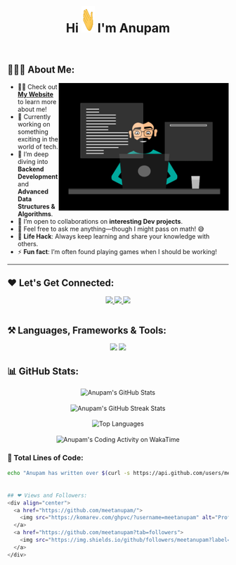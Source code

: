 <h1 align="center">Hi <img src="https://raw.githubusercontent.com/ABSphreak/ABSphreak/master/gifs/Hi.gif" width="30px" height="60px"> I'm Anupam</h1>

<br/>

## 👨🏻‍💻 About Me:
<div>
<img src="./thoughtworks-gif_dribbble.gif" height="290px" align="right" />

- 🙋‍♂️ Check out **[My Website](https://anupamshakya.in/)** to learn more about me!
- 🔭 Currently working on something exciting in the world of tech.
- 🌱 I’m deep diving into **Backend Development** and **Advanced Data Structures & Algorithms**.
- 👯 I’m open to collaborations on **interesting Dev projects**.
- 💬 Feel free to ask me anything—though I might pass on math! 😅
- 🎯 **Life Hack**: Always keep learning and share your knowledge with others.
- ⚡ **Fun fact**: I’m often found playing games when I should be working!

</div>

<hr>

## ❤ Let's Get Connected:
<div align="center">
  <a href="mailto:ianupamshakya@gmail.com">
    <img src="https://img.shields.io/badge/Gmail-333333?style=for-the-badge&logo=gmail&logoColor=red" />
  </a>
  <a href="https://linkedin.com/in/theanupamshakya" target="_blank">
    <img src="https://img.shields.io/badge/LinkedIn-0077B5?style=for-the-badge&logo=linkedin&logoColor=white" target="_blank" />
  </a>
  <a href="https://anupamshakya.in" target="_blank">
    <img src="https://img.shields.io/badge/Portfolio-FF5722?style=for-the-badge&logo=todoist&logoColor=white" target="_blank" />
  </a>
</div>

<br/>

## ⚒️ Languages, Frameworks & Tools:
<div align="center">
    <img src="https://skillicons.dev/icons?i=java,spring,hibernate,html,css,vscode,github,figma,tailwind,git,vercel" />
    <img src="https://skillicons.dev/icons?i=python,javascript,typescript,firebase,mongodb,c,cpp,mysql,react,express,nextjs" />
</div>

## 📊 GitHub Stats:
<div align="center">
  <img align="center" src="https://github-readme-stats.anuraghazra1.vercel.app/api?username=meetanupam&show_icons=true" alt="Anupam's GitHub Stats" />
  <br/><br/>
  <img align="center" src="https://github-readme-streak-stats.herokuapp.com/?user=meetanupam" alt="Anupam's GitHub Streak Stats" />
  <br/><br/>
  <img align="center" src="https://github-readme-stats.vercel.app/api/top-langs/?username=meetanupam&layout=compact&langs_count=8" alt="Top Languages" />
  <br/><br/>
  <img align="center" src="https://github-readme-stats.vercel.app/api/wakatime?username=meetanupam" alt="Anupam's Coding Activity on WakaTime" />
</div>

### 🔢 Total Lines of Code:
```bash
echo "Anupam has written over $(curl -s https://api.github.com/users/meetanupam | jq '.public_repos') lines of code!"


## ❤ Views and Followers:
<div align="center">
  <a href="https://github.com/meetanupam/">
    <img src="https://komarev.com/ghpvc/?username=meetanupam" alt="Profile Views" />
  </a>
  <a href="https://github.com/meetanupam?tab=followers">
    <img src="https://img.shields.io/github/followers/meetanupam?label=Followers&style=social" alt="GitHub Followers" />
  </a>
</div>
